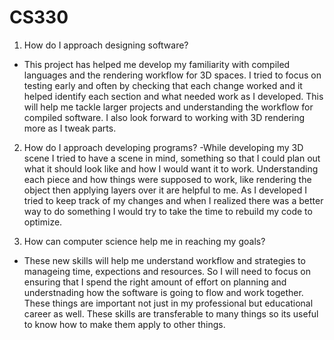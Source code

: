 # CS330

1. How do I approach designing software?
 - This project has helped me develop my familiarity with compiled languages and the rendering workflow for 3D spaces. I tried to focus on testing early and often by checking that each change worked and it helped identify each section and what needed work as I developed. This will help me tackle larger projects and understanding the workflow for compiled software. I also look forward to working with 3D rendering more as I tweak parts.

2. How do I approach developing programs?
 -While developing my 3D scene I tried to have a scene in mind, something so that I could plan out what it should look like and how I would want it to work. Understanding each piece and how things were supposed to work, like rendering the object then applying layers over it are helpful to me. As I developed I tried to keep track of my changes and when I realized there was a better way to do something I would try to take the time to rebuild my code to optimize. 

4. How can computer science help me in reaching my goals?
 - These new skills will help me understand workflow and strategies to manageing time, expections and resources. So I will need to focus on ensuring that I spend the right amount of effort on planning and understnading how the software is going to flow and work together. These things are important not just in my professional but educational career as well. These skills are transferable to many things so its useful to know how to make them apply to other things. 
